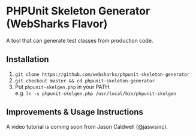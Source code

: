 # PHPUnit Skeleton Generator (WebSharks Flavor)

A tool that can generate test classes from production code.

## Installation

1. `git clone https://github.com/websharks/phpunit-skeleton-generator`
2. `git checkout master && cd phpunit-skeleton-generator`
3. Put `phpunit-skelgen.php` in your PATH.  
 e.g. `ln -s phpunit-skelgen.php /usr/local/bin/phpunit-skelgen`

## Improvements & Usage Instructions

A video tutorial is coming soon from Jason Caldwell (@jaswsinc).

